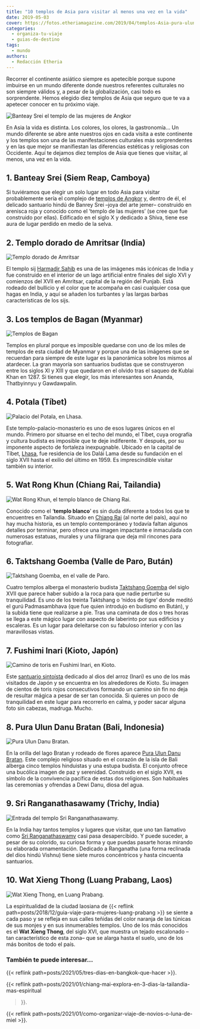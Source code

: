 ```yaml
---
title: "10 templos de Asia para visitar al menos una vez en la vida"
date: 2019-05-03
cover: https://fotos.etheriamagazine.com/2019/04/templos-Asia-pura-ulun-danu-bratan-Bali.jpg
categories: 
  - organiza-tu-viaje
  - guias-de-destino
tags: 
  - mundo
authors: 
  - Redacción Etheria
---
```


Recorrer el continente asiático siempre es apetecible porque supone imbuirse en un mundo diferente donde nuestros referentes culturales no son siempre válidos y, a pesar de la globalización, casi todo es sorprendente. Hemos elegido diez templos de Asia que seguro que te va a apetecer conocer en tu próximo viaje.

![Banteay Srei el templo de las mujeres de Angkor](https://fotos.etheriamagazine.com/2019/04/Templos-Asia-Banteay-Srei-Camboya.jpg "Banteay Srei, el templo de las mujeres de Angkor. © Rolf_52/Adobe Stock")

En Asia la vida es distinta. Los colores, los olores, la gastronomía… Un mundo diferente 
se abre ante nuestros ojos en cada visita a este continente y los templos son una de las 
manifestaciones culturales más sorprendentes y en las que mejor se manifiestan las 
diferencias estéticas y religiosas con Occidente. Aquí te dejamos diez templos de Asia 
que tienes que visitar, al menos, una vez en la vida. 

## 1\. Banteay Srei (Siem Reap, Camboya)

Si tuviéramos que elegir un solo lugar en todo Asia para visitar probablemente sería el 
complejo de [templos de 
Angkor](https://www.tourismcambodia.com/travelguides/provinces/siem-reap.htm) y, dentro 
de él, el delicado santuario hindú de Banrey Srei –joya del arte jemer– construido en 
arenisca roja y conocido como el ‘templo de las mujeres’ (se cree que fue construido por 
ellas). Edificado en el siglo X y dedicado a Shiva, tiene ese aura de lugar perdido en 
medio de la selva. 

## 2\. Templo dorado de Amritsar (India)

![Templo dorado de Amritsar](https://fotos.etheriamagazine.com/2019/04/Templos-Asia-Amritsar.jpg "Templo dorado de Amritsar. © Boris Stroujko/Adobe Stock")

El templo sij [Harmadir Sahib](http://sgpc.net/sri-harmandir-sahib/) es una de las 
imágenes más icónicas de India y fue construido en el interior de un lago artificial 
entre finales del siglo XVI y comienzos del XVII en Amritsar, capital de la región del 
Punjab. Está rodeado del bullicio y el color que te acompaña en casi cualquier cosa que 
hagas en India, y aquí se añaden los turbantes y las largas barbas características de 
los sijs. 

## 3\. Los templos de Bagan (Myanmar)

![Templos de Bagan](https://fotos.etheriamagazine.com/2019/04/Templos-Asia-Bagan-Myanmar.jpg "Templos de Bagan. © Luciano Mortula-LGM/Adobe Stock")

Templos en plural porque es imposible quedarse con uno de los miles de templos de esta 
ciudad de Myanmar y porque una de las imágenes que se recuerdan para siempre de este 
lugar es la panorámica sobre los mismos al atardecer. La gran mayoría son santuarios 
budistas que se construyeron entre los siglos XI y XIII y que quedaron en el olvido tras 
el saqueo de Kublai Khan en 1287. Si tienes que elegir, los más interesantes son Ananda, 
Thatbyinnyu y Gawdawpalin. 

## 4\. Potala (Tíbet)

![Palacio del Potala, en Lhasa.](https://fotos.etheriamagazine.com/2019/04/Templos-Asia-Potala.jpg "Palacio del Potala, en Lhasa. © Enote/Adobe Stock")

Este templo-palacio-monasterio es uno de esos lugares únicos en el mundo. Primero por 
situarse en el techo del mundo, el Tíbet, cuya orografía y cultura budista es imposible 
que te deje indiferente. Y después, por su imponente aspecto de fortaleza inexpugnable. 
Ubicado en la capital de Tíbet, 
[Lhasa](http://www.turismochina.org/web/index.php/destinos/2016-01-13-09-42-49), fue 
residencia de los Dalái Lama desde su fundación en el siglo XVII hasta el exilio del 
último en 1959. Es imprescindible visitar también su interior. 

## 5\. Wat Rong Khun (Chiang Rai, Tailandia)

![Wat Rong Khun, el templo blanco de Chiang Rai.](https://fotos.etheriamagazine.com/2019/04/Templos-Asia-Wat-Rong-Khun-Chiang-Rai.jpg "Wat Rong Khun, el templo blanco de Chiang Rai. © R.M. Nunes/Adobe Stock")

Conocido como el ‘**templo blanco**’ es sin duda diferente a todos los que te encuentres 
en Tailandia. Situado en [Chiang 
Rai](http://www.turismotailandes.com/donde-ir/chiang-rai/) (al norte del país), aquí no 
hay mucha historia, es un templo contemporáneo y todavía faltan algunos detalles por 
terminar, pero ofrece una imagen impactante e inmaculada con numerosas estatuas, murales 
y una filigrana que deja mil rincones para fotografiar. 

## 6\. Taktshang Goemba (Valle de Paro, Bután)

![Taktshang Goemba, en el valle de Paro.](https://fotos.etheriamagazine.com/2019/04/templos-Asia-Taktshang-Goemba-Butan.jpg "Taktshang Goemba, en el valle de Paro. © Mc_noppadol/Adobe Stock")

Cuatro templos alberga el monasterio budista [Taktshang 
Goemba](http://www.parotaktsang.org) del siglo XVII que parece haber subido a la roca 
para que nadie perturbe su tranquilidad. Es uno de los treinta Taktshang o ‘nidos de 
tigre’ donde meditó el gurú Padmasambhava (que fue quien introdujo en budismo en Bután), 
y la subida tiene que realizarse a pie. Tras una caminata de dos o tres horas se llega a 
este mágico lugar con aspecto de laberinto por sus edificios y escaleras. Es un lugar 
para deleitarse con su fabuloso interior y con las maravillosas vistas. 

## 7\. Fushimi Inari (Kioto, Japón)

![Camino de toris en Fushimi Inari, en Kioto.](https://fotos.etheriamagazine.com/2019/04/Templos-Asia-Kyoto.jpg "Camino de toris en Fushimi Inari, en Kioto. © Davian Wijaya")

Este [santuario sintoísta](http://inari.jp/en/) dedicado al dios del arroz (Inari) es 
uno de los más visitados de Japón y se encuentra en los alrededores de Kioto. Su imagen 
de cientos de toris rojos consecutivos formando un camino sin fin no deja de resultar 
mágica a pesar de ser tan conocida. Si quieres un poco de tranquilidad en este lugar 
para recorrerlo en calma, y poder sacar alguna foto sin cabezas, madruga. Mucho. 

## 8\. Pura Ulun Danu Bratan (Bali, Indonesia)

![Pura Ulun Danu Bratan.](https://fotos.etheriamagazine.com/2019/04/templos-Asia-pura-ulun-danu-bratan-Bali.jpg "Pura Ulun Danu Bratan. © Tawatchai1990/Adobe Stock")

En la orilla del lago Bratan y rodeado de flores aparece [Pura Ulun Danu 
Bratan](http://ulundanuberatan.com). Este complejo religioso situado en el corazón de la 
isla de Bali alberga cinco templos hinduistas y una estupa budista. El conjunto ofrece 
una bucólica imagen de paz y serenidad. Construido en el siglo XVII, es símbolo de la 
convivencia pacífica de estas dos religiones. Son habituales las ceremonias y ofrendas a 
Dewi Danu, diosa del agua. 

## 9\. Sri Ranganathasawamy (Trichy, India)

![Entrada del templo Sri Ranganathasawamy.](https://fotos.etheriamagazine.com/2019/04/Templos-Asia-Sri-Ranganathaswamy-Trichy.jpg "Entrada del templo Sri Ranganathasawamy. © Lizavetta/Adobe Stock")

En la India hay tantos templos y lugares que visitar, que uno tan llamativo como [Sri 
Ranganathaswamy](https://srirangam.org) casi pasa desapercibido. Y puede suceder, a 
pesar de su colorido, su curiosa forma y que puedas pasarte horas mirando su elaborada 
ornamentación. Dedicado a Ranganatha (una forma reclinada del dios hindú Vishnu) tiene 
siete muros concéntricos y hasta cincuenta santuarios. 

## 10\. Wat Xieng Thong (Luang Prabang, Laos)

![Wat Xieng Thong, en Luang Prabang.](https://fotos.etheriamagazine.com/2019/04/Templos-Asia-Wat-Xieng-Thong-Luang-Prabang.jpg "Wat Xieng Thong, en Luang Prabang. © Wuttichok/Adobe Stock")

La espiritualidad de la ciudad laosiana de {{< reflink 
path=posts/2018/12/guia-viaje-para-mujeres-luang-prabang >}} se siente a cada paso y se 
refleja en sus calles teñidas del color naranja de las túnicas de sus monjes y en sus 
innumerables templos. Uno de los más conocidos es el **Wat Xieng Thong**, del siglo XVI, 
que muestra un tejado escalonado –tan característico de esta zona– que se alarga hasta 
el suelo, uno de los más bonitos de todo el país. 

### También te puede interesar...

{{< reflink path=posts/2021/05/tres-dias-en-bangkok-que-hacer >}}. 

{{< reflink path=posts/2021/01/chiang-mai-explora-en-3-dias-la-tailandia-mas-espiritual 
>}}. 

{{< reflink path=posts/2021/01/como-organizar-viaje-de-novios-o-luna-de-miel >}}.
